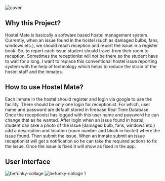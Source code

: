 ![cover](https://user-images.githubusercontent.com/20029287/45880101-75a83e00-bdc4-11e8-8415-429d2af7067d.JPG)

Why this Project?
-
Hostel Mate is basically a software based hostel management system. Currently, when an issue
found in the hostel (such as damaged bulbs, fans, windows etc.), we should reach
reception and report the issue in a register book. So, to report each issue student should travel
from their room to reception. Sometimes the receptionist will not be there so the student have to
wait for a long. I want to replace this conventional hostel issue reporting system with the help of
technology which helps to reduce the strain of the hostel staff and the inmates.

How to use Hostel Mate?
-
Each inmate in the hostel should register and login via google to use the facility. There should
be only one login for receptionist. For which, user name and password are default stored in firebase Real Time Database. Once the receptionist has logged with this user name and
password he can change that as he wanted.
After login when an issue found in hostel, student can take a photo of the issue (damaged bulb,
fans, windows etc.) add a description and location (room number and block in hostel) where the
issue found. Then submit the issue.
When an inmate submit an issue receptionist will get a notification so he can take the required
actions to fix the issue. Once the issue is fixed it will show as fixed in the app.

User Interface
-
![befunky-collage](https://user-images.githubusercontent.com/20029287/45881004-75f60880-bdc7-11e8-8be2-1384ceb71f5b.jpg)
![befunky-collage 1](https://user-images.githubusercontent.com/20029287/45881007-7b535300-bdc7-11e8-873d-fcdaa66026d0.jpg)
